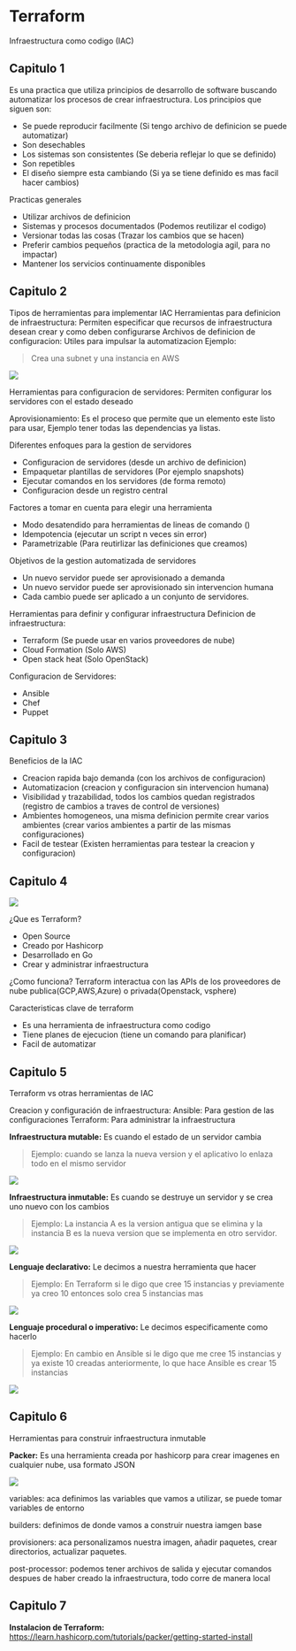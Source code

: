 # Terraform
Infraestructura como codigo (IAC)

## Capitulo 1
Es una practica que utiliza principios de desarrollo de software buscando automatizar los procesos de crear infraestructura.
Los principios que siguen son:
- Se puede reproducir facilmente (Si tengo archivo de definicion se puede automatizar)
- Son desechables
- Los sistemas son consistentes (Se deberia reflejar lo que se definido)
- Son repetibles
- El diseño siempre esta cambiando (Si ya se tiene definido es mas facil hacer cambios)

Practicas generales
- Utilizar archivos de definicion
- Sistemas y procesos documentados (Podemos reutilizar el codigo)
- Versionar todas las cosas (Trazar los cambios que se hacen)
- Preferir cambios pequeños (practica de la metodologia agil, para no impactar)
- Mantener los servicios continuamente disponibles

## Capitulo 2
Tipos de herramientas para implementar IAC
Herramientas para definicion de infraestructura: Permiten especificar que recursos de infraestructura desean crear y como deben configurarse
Archivos de definicion de configuracion: Utiles para impulsar la automatizacion
Ejemplo:
> Crea una subnet y una instancia en AWS

![](https://i.imgur.com/LRm1rXU.jpg)


Herramientas para configuracion de servidores: Permiten configurar los servidores con el estado deseado

Aprovisionamiento: Es el proceso que permite que un elemento este listo para usar, Ejemplo tener todas las dependencias ya listas.

Diferentes enfoques para la gestion de servidores
- Configuracion de servidores (desde un archivo de definicion)
- Empaquetar plantillas de servidores (Por ejemplo snapshots)
- Ejecutar comandos en los servidores (de forma remoto)
- Configuracion desde un registro central

Factores a tomar en cuenta para elegir una herramienta
- Modo desatendido para herramientas de lineas de comando ()
- Idempotencia (ejecutar un script n veces sin error)
- Parametrizable (Para reutirlizar las definiciones que creamos)

Objetivos de la gestion automatizada de servidores
- Un nuevo servidor puede ser aprovisionado a demanda
- Un nuevo servidor puede ser aprovisionado sin intervencion humana
- Cada cambio puede ser aplicado a un conjunto de servidores.

Herramientas para definir y configurar infraestructura
Definicion de infraestructura:
- Terraform (Se puede usar en varios proveedores de nube)
- Cloud Formation (Solo AWS)
- Open stack heat (Solo OpenStack)

Configuracion de Servidores:
- Ansible
- Chef
- Puppet

## Capitulo 3
Beneficios de la IAC
- Creacion rapida bajo demanda (con los archivos de configuracion)
- Automatizacion (creacion y configuracion sin intervencion humana)
- Visibilidad y trazabilidad, todos los cambios quedan registrados (registro de cambios a traves de control de versiones)
- Ambientes homogeneos, una misma definicion permite crear varios ambientes (crear varios ambientes a partir de las mismas configuraciones)
- Facil de testear (Existen herramientas para testear la creacion y configuracion)
## Capitulo 4

![](https://i.imgur.com/ZPtUTRF.jpg)

¿Que es Terraform?
- Open Source
- Creado por Hashicorp
- Desarrollado en Go
- Crear y administrar infraestructura

¿Como funciona?
Terraform interactua con las APIs de los proveedores de nube publica(GCP,AWS,Azure) o privada(Openstack, vsphere)

Caracteristicas clave de terraform
- Es una herramienta de infraestructura como codigo
- Tiene planes de ejecucion (tiene un comando para planificar)
- Facil de automatizar

## Capitulo 5
Terraform vs otras herramientas de IAC

Creacion y configuración de infraestructura: 
Ansible: Para gestion de las configuraciones
Terraform: Para administrar la infraestructura

**Infraestructura mutable:** Es cuando el estado de un servidor cambia
> Ejemplo: cuando se lanza la nueva version y el aplicativo lo enlaza todo en el mismo servidor 

![](https://i.imgur.com/AlGhUgF.jpg)

**Infraestructura inmutable:** Es cuando se destruye un servidor y se crea uno nuevo con los cambios

> Ejemplo: La instancia A es la version antigua que se elimina y la instancia B es la nueva version que se implementa en otro servidor.

![](https://i.imgur.com/c5Zlc7Q.jpg)

**Lenguaje declarativo:** Le decimos a nuestra herramienta que hacer 

> Ejemplo: En Terraform si le digo que cree 15 instancias y previamente ya creo 10 entonces solo crea 5 instancias mas

![](https://i.imgur.com/aWhWy88.jpg)

**Lenguaje procedural o imperativo:** Le decimos especificamente como hacerlo

> Ejemplo: En cambio en Ansible si le digo que me cree 15 instancias y ya existe 10 creadas anteriormente, lo que hace Ansible es crear 15 instancias 

![](https://i.imgur.com/yJ8FLql.jpg)

## Capitulo 6

Herramientas para construir infraestructura inmutable

**Packer:** Es una herramienta creada por hashicorp para crear imagenes en cualquier nube,
usa formato JSON

![](https://i.imgur.com/KpGWJfx.jpg)

variables: aca definimos las variables que vamos a utilizar, se puede tomar variables de entorno

builders: definimos de donde vamos a construir nuestra iamgen base

provisioners: aca personalizamos nuestra imagen, añadir paquetes, crear directorios, actualizar paquetes.

post-processor: podemos tener archivos de salida y ejecutar comandos despues de haber creado la infraestructura, todo corre de manera local

## Capitulo 7

**Instalacion de Terraform:**
<https://learn.hashicorp.com/tutorials/packer/getting-started-install>
